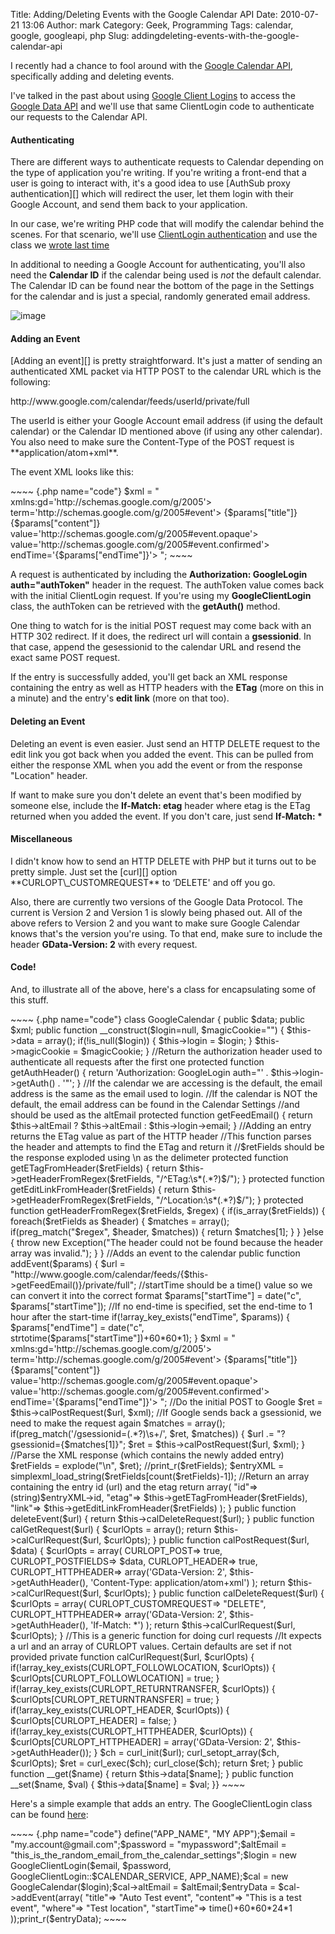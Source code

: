 Title: Adding/Deleting Events with the Google Calendar API
Date: 2010-07-21 13:06
Author: mark
Category: Geek, Programming
Tags: calendar, google, googleapi, php
Slug: addingdeleting-events-with-the-google-calendar-api

I recently had a chance to fool around with the [Google Calendar API][],
specifically adding and deleting events.

I've talked in the past about using [Google Client Logins][] to access
the [Google Data API][] and we'll use that same ClientLogin code to
authenticate our requests to the Calendar API.

#### Authenticating

</p>
There are different ways to authenticate requests to Calendar depending
on the type of application you're writing. If you're writing a front-end
that a user is going to interact with, it's a good idea to use [AuthSub
proxy authentication][] which will redirect the user, let them login
with their Google Account, and send them back to your application.

In our case, we're writing PHP code that will modify the calendar behind
the scenes. For that scenario, we'll use [ClientLogin authentication][]
and use the class we [wrote last time][Google Client Logins]

In additional to needing a Google Account for authenticating, you'll
also need the **Calendar ID** if the calendar being used is *not* the
default calendar. The Calendar ID can be found near the bottom of the
page in the Settings for the calendar and is just a special, randomly
generated email address.

![image][]

#### Adding an Event

</p>
[Adding an event][] is pretty straightforward. It's just a matter of
sending an authenticated <entry\> XML packet via HTTP POST to the
calendar URL which is the following:

<p>
    http://www.google.com/calendar/feeds/userId/private/full

</p>
The userId is either your Google Account email address (if using the
default calendar) or the Calendar ID mentioned above (if using any other
calendar). You also need to make sure the Content-Type of the POST
request is **application/atom+xml**.

The event XML looks like this:

<p>
~~~~ {.php name="code"}
$xml = "            xmlns:gd='http://schemas.google.com/g/2005'>                      term='http://schemas.google.com/g/2005#event'>          {$params["title"]}          {$params["content"]}                      value='http://schemas.google.com/g/2005#event.opaque'>                                value='http://schemas.google.com/g/2005#event.confirmed'>                                          endTime='{$params["endTime"]}'>        ";
~~~~

</p>

A request is authenticated by including the **Authorization: GoogleLogin
auth="authToken"** header in the request. The authToken value comes back
with the initial ClientLogin request. If you're using my
**GoogleClientLogin** class, the authToken can be retrieved with the
**getAuth()** method.

One thing to watch for is the initial POST request may come back with an
HTTP 302 redirect. If it does, the redirect url will contain a
**gsessionid**. In that case, append the gesessionid to the calendar URL
and resend the exact same POST request.

If the entry is successfully added, you'll get back an XML response
containing the entry as well as HTTP headers with the **ETag** (more on
this in a minute) and the entry's **edit link** (more on that too).

#### Deleting an Event

</p>
Deleting an event is even easier. Just send an HTTP DELETE request to
the edit link you got back when you added the event. This can be pulled
from either the response XML when you add the event or from the response
"Location" header.

If want to make sure you don't delete an event that's been modified by
someone else, include the **If-Match: etag** header where etag is the
ETag returned when you added the event. If you don't care, just send
**If-Match: \***

#### Miscellaneous

</p>
I didn't know how to send an HTTP DELETE with PHP but it turns out to be
pretty simple. Just set the [curl][] option **CURLOPT\_CUSTOMREQUEST**
to ‘DELETE' and off you go.

Also, there are currently two versions of the Google Data Protocol. The
current is Version 2 and Version 1 is slowly being phased out. All of
the above refers to Version 2 and you want to make sure Google Calendar
knows that's the version you're using. To that end, make sure to include
the header **GData-Version: 2** with every request.

#### Code!

</p>
And, to illustrate all of the above, here's a class for encapsulating
some of this stuff.

<p>
~~~~ {.php name="code"}
class GoogleCalendar {    public $data;    public $xml;    public function __construct($login=null, $magicCookie="") {        $this->data = array();        if(!is_null($login)) {            $this->login = $login;        }        $this->magicCookie = $magicCookie;    }    //Return the authorization header used to authenticate all requests after the first one    protected function getAuthHeader() {        return 'Authorization:  GoogleLogin auth="' . $this->login->getAuth() . '"';    }    //If the calendar we are accessing is the default, the email address is the same as the email used to login.    //If the calendar is NOT the default, the email address can be found in the Calendar Settings     //and should be used as the altEmail    protected function getFeedEmail() {        return $this->altEmail ? $this->altEmail : $this->login->email;    }    //Adding an entry returns the ETag value as part of the HTTP header    //This function parses the header and attempts to find the ETag and return it    //$retFields should be the response exploded using \n as the delimeter    protected function getETagFromHeader($retFields) {        return $this->getHeaderFromRegex($retFields, "/^ETag:\s*(.*?)$/");    }    protected function getEditLinkFromHeader($retFields) {        return $this->getHeaderFromRegex($retFields, "/^Location:\s*(.*?)$/");    }    protected function getHeaderFromRegex($retFields, $regex) {        if(is_array($retFields)) {            foreach($retFields as $header) {                $matches = array();                if(preg_match("$regex", $header, $matches)) {                    return $matches[1];                }            }        }else {            throw new Exception("The header could not be found because the header array was invalid.");        }    }    //Adds an event to the calendar    public function addEvent($params) {        $url = "http://www.google.com/calendar/feeds/{$this->getFeedEmail()}/private/full";        //startTime should be a time() value so we can convert it into the correct format        $params["startTime"] = date("c", $params["startTime"]);        //If no end-time is specified, set the end-time to 1 hour after the start-time        if(!array_key_exists("endTime", $params)) {            $params["endTime"] = date("c", strtotime($params["startTime"])+60*60*1);        }        $xml = "                    xmlns:gd='http://schemas.google.com/g/2005'>                                      term='http://schemas.google.com/g/2005#event'>                  {$params["title"]}                  {$params["content"]}                                      value='http://schemas.google.com/g/2005#event.opaque'>                                                        value='http://schemas.google.com/g/2005#event.confirmed'>                                                                          endTime='{$params["endTime"]}'>                ";        //Do the initial POST to Google        $ret = $this->calPostRequest($url, $xml);        //If Google sends back a gsessionid, we need to make the request again        $matches = array();        if(preg_match('/gsessionid=(.*?)\s+/', $ret, $matches)) {            $url .= "?gsessionid={$matches[1]}";            $ret = $this->calPostRequest($url, $xml);        }        //Parse the XML response (which contains the newly added entry)        $retFields = explode("\n", $ret);        //print_r($retFields);        $entryXML = simplexml_load_string($retFields[count($retFields)-1]);        //Return an array containing the entry id (url) and the etag        return array(                "id"=> (string)$entryXML->id,                "etag"=> $this->getETagFromHeader($retFields),                "link"=> $this->getEditLinkFromHeader($retFields)                );    }    public function deleteEvent($url) {        return $this->calDeleteRequest($url);    }    public function calGetRequest($url) {        $curlOpts = array();        return $this->calCurlRequest($url, $curlOpts);    }    public function calPostRequest($url, $data) {        $curlOpts = array(            CURLOPT_POST=> true,            CURLOPT_POSTFIELDS=> $data,            CURLOPT_HEADER=> true,            CURLOPT_HTTPHEADER=> array('GData-Version:  2', $this->getAuthHeader(), 'Content-Type:  application/atom+xml')        );        return $this->calCurlRequest($url, $curlOpts);    }    public function calDeleteRequest($url) {        $curlOpts = array(            CURLOPT_CUSTOMREQUEST=> "DELETE",            CURLOPT_HTTPHEADER=> array('GData-Version:  2', $this->getAuthHeader(), 'If-Match:  *')        );        return $this->calCurlRequest($url, $curlOpts);    }    //This is a generic function for doing curl requests    //It expects a url and an array of CURLOPT values.  Certain defaults are set if not provided    private function calCurlRequest($url, $curlOpts) {        if(!array_key_exists(CURLOPT_FOLLOWLOCATION, $curlOpts)) {            $curlOpts[CURLOPT_FOLLOWLOCATION] = true;        }        if(!array_key_exists(CURLOPT_RETURNTRANSFER, $curlOpts)) {            $curlOpts[CURLOPT_RETURNTRANSFER] = true;        }        if(!array_key_exists(CURLOPT_HEADER, $curlOpts)) {            $curlOpts[CURLOPT_HEADER] = false;        }        if(!array_key_exists(CURLOPT_HTTPHEADER, $curlOpts)) {            $curlOpts[CURLOPT_HTTPHEADER] = array('GData-Version:  2', $this->getAuthHeader());        }        $ch = curl_init($url);        curl_setopt_array($ch, $curlOpts);        $ret = curl_exec($ch);        curl_close($ch);        return $ret;    }    public function __get($name) {        return $this->data[$name];    }    public function __set($name, $val) {        $this->data[$name] = $val;    }}
~~~~

</p>

Here's a simple example that adds an entry. The GoogleClientLogin class
can be found [here][Google Client Logins]:

<p>
~~~~ {.php name="code"}
define("APP_NAME", "MY APP");$email = "my.account@gmail.com";$password = "mypassword";$altEmail = "this_is_the_random_email_from_the_calendar_settings";$login = new GoogleClientLogin($email, $password, GoogleClientLogin::$CALENDAR_SERVICE, APP_NAME);$cal = new GoogleCalendar($login);$cal->altEmail = $altEmail;$entryData = $cal->addEvent(array(                "title"=> "Auto Test event",                "content"=> "This is a test event",                "where"=> "Test location",                "startTime"=> time()+60*60*24*1            ));print_r($entryData);
~~~~

</p>

  [Google Calendar API]: http://code.google.com/apis/calendar/data/2.0/developers_guide.html
  [Google Client Logins]: http://mark.biek.org/blog/2009/01/google-client-logins/
  [Google Data API]: http://code.google.com/apis/gdata/
  [AuthSub proxy authentication]: http://code.google.com/apis/calendar/data/2.0/developers_guide_protocol.html#AuthAuthSub
  [ClientLogin authentication]: http://code.google.com/apis/calendar/data/2.0/developers_guide_protocol.html#AuthClientLogin
  [image]: http://farm5.static.flickr.com/4097/4815721750_8bf4fcd62d_z.jpg
  [Adding an event]: http://code.google.com/apis/calendar/data/2.0/developers_guide_protocol.html#CreatingEvents
  [curl]: http://php.net/manual/en/book.curl.php
